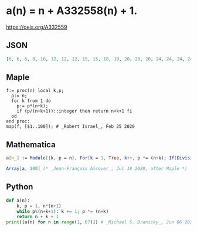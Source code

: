 # a\(n\) \= n \+ A332558\(n\) \+ 1\.
https://oeis.org/A332559
## JSON
```JSON
[6, 6, 6, 8, 10, 12, 12, 12, 15, 15, 18, 18, 20, 20, 20, 24, 24, 24, 24, 24, 28, 30, 30, 30, 30, 35, 35, 35, 36, 36, 40, 40, 40, 40, 40, 45, 45, 45, 45, 48, 48, 48, 54, 54, 54, 56, 56, 56, 56, 60, 60, 60, 60, 60, 60, 63, 70, 70, 70, 70, 70, 70, 70, 72, 72, 72]
```
## Maple
```Maple
f:= proc(n) local k,p;
  p:= n;
  for k from 1 do
    p:= p*(n+k);
    if (p/(n+k+1))::integer then return n+k+1 fi
  od
end proc:
map(f, [$1..100]); # _Robert Israel_, Feb 25 2020
```
## Mathematica
```Mathematica
a[n_] := Module[{k, p = n}, For[k = 1, True, k++, p *= (n+k); If[Divisible[p, n+k+1], Return[n+k+1]]]];
```
```Mathematica
Array[a, 100] (* _Jean-François Alcover_, Jul 18 2020, after Maple *)
```
## Python
```Python
def a(n):
    k, p = 1, n*(n+1)
    while p%(n+k+1): k += 1; p *= (n+k)
    return n + k + 1
print([a(n) for n in range(1, 67)]) # _Michael S. Branicky_, Jun 06 2021
```
